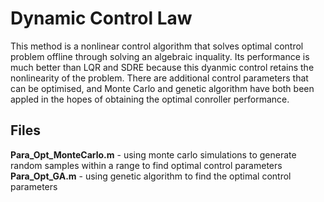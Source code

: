 # Dynamic Control Law
This method is a nonlinear control algorithm that solves optimal control problem offline through solving an algebraic inquality. Its performance is much better than LQR and SDRE because this dyanmic control retains the nonlinearity of the problem. There are additional control parameters that can be optimised, and Monte Carlo and genetic algorithm have both been appled in the hopes of obtaining the optimal conroller performance.  

## Files
**Para_Opt_MonteCarlo.m** - using monte carlo simulations to generate random samples within a range to find optimal control parameters  
**Para_Opt_GA.m** - using genetic algorithm to find the optimal control parameters 
